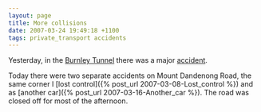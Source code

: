 ```yaml
---
layout: page
title: More collisions
date: 2007-03-24 19:49:18 +1100
tags: private_transport accidents
---
```


Yesterday, in the <a href="http://en.wikipedia.org/wiki/Burnley_Tunnel">Burnley Tunnel</a> there was a major <a href="http://www.news.com.au/story/0,23599,21438714-1243,00.html">accident</a>.

Today there were two separate accidents on Mount Dandenong Road, the same corner I [lost control]({% post_url 2007-03-08-Lost_control %}) and as [another car]({% post_url 2007-03-16-Another_car %}). The road was closed off for most of the afternoon.
